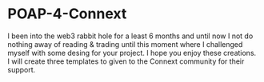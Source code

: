 # POAP-4-Connext
I been into the web3 rabbit hole for a least 6 months and until now I not do nothing away of reading & trading until this moment where I challenged myself with some desing for your project. I hope you enjoy these creations.
I will create three templates to given to the Connext community for their support.
